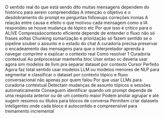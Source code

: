 O sentido real do que está sendo dito muitas mensagens dependem do histórico para serem compreendidas
 A intenção o objetivo e o desdobramento do prompt ex perguntas followups correções ironias
 A relação entre causa e efeito o que motivou cada mensagem como a IA respondeu se houve mudança de tópico etc
 Por que isso é crítico para o ALIVE
 Compressãocontexto eficiente depende de entender o fluxo não só frases soltas
 Chunking sumarização e priorização só fazem sentido se o pipeline souber o assunto e o estado do chat
 A curadoria precisa preservar o encadeamento das mensagens para que o interpretador aprenda a navegar comprimir e explicar o contexto real
 Como resolver
1 Curadoria contextual
 Ao préprocessar mantenha bloc
User
entao vc deveria usar agora sim modelos de llvm pra separar dataset por contexto
Cursor
Perfeito Agora faz total sentido usar modelos LLM ou modelos menores de NLP para segmentar e classificar o dataset por contexto tópico e fluxo conversacional  não apenas por quem falou
 Por que usar LLMs para curadoria contextual
 Detectam mudanças de assunto tópicos e sessões automaticamente
 Conseguem identificar quando um prompt depende de uma resposta anterior ou de um contexto maior
 Podem anotar agrupar e até sugerir resumos ou títulos para blocos de conversa
 Permitem criar datasets inteligentes onde cada bloco é autocontido e compreensível para treinamento incremental